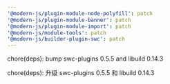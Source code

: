 ```yaml
---
'@modern-js/plugin-module-node-polyfill': patch
'@modern-js/plugin-module-banner': patch
'@modern-js/plugin-module-import': patch
'@modern-js/module-tools': patch
'@modern-js/builder-plugin-swc': patch
---
```


chore(deps): bump swc-plugins 0.5.5 and libuild 0.14.3

chore(deps): 升级 swc-plugins 0.5.5 和 libuild 0.14.3
